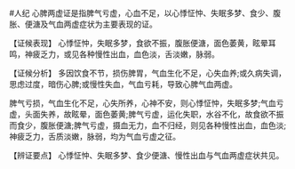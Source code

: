 #人纪 
心脾两虚证是指脾气亏虚，心血不足，以心悸怔忡、失眠多梦、食少、腹胀、便溏及气血两虚症状为主要表现的证。

  【证候表现】
心悸怔忡，失眠多梦，食欲不振，腹胀便溏，面色萎黄，眩晕耳鸣，神疲乏力，或见各种慢性出血，血色淡，舌淡嫩，脉弱。

  【证候分析】
多因饮食不节，损伤脾胃，气血生化不足，心失血养;或久病失调，思虑过度，暗伤心脾;或慢性失血，气血亏耗，导致心脾气血两虚。

脾气亏损，气血生化不足，心失所养，心神不安，则心悸怔忡，失眠多梦;气血亏虚，头面失养，故眩晕，面色萎黄;脾气亏虚，运化失职，水谷不化，故食欲不振而食少，腹胀便溏;脾气亏虚，摄血无力，血不归经，则见各种慢性出血，血色淡;神疲乏力，舌质淡嫩，脉弱，均为气血亏虚之征。

  【辨证要点】
  心悸怔忡、失眠多梦、食少便溏、慢性出血与气血两虚症状共见。